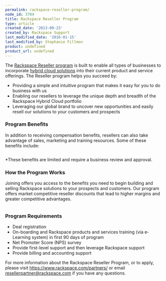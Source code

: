 ```yaml
---
permalink: rackspace-reseller-program/
node_id: 3704
title: Rackspace Reseller Program
type: article
created_date: '2013-09-23'
created_by: Rackspace Support
last_modified_date: '2016-01-15'
last_modified_by: Stephanie Fillmon
product: undefined
product_url: undefined
---
```


The [Rackspace Reseller program](https://www.rackspace.com/partners/) is
built to enable all types of businesses to incorporate [hybrid cloud solutions](http://www.rackspace.com/cloud/hybrid/) into their current
product and service offerings. The Reseller program helps you succeed
by:

-   Providing a simple and intuitive program that makes it easy for you
    to do business with us
-   Enabling our resellers to leverage the unique depth and breadth of
    the Rackspace Hybrid Cloud portfolio
-   Leveraging our global brand to uncover new opportunities and easily
    resell our solutions to your customers and prospects

### Program Benefits

In addition to receiving compensation benefits, resellers can also take
advantage of sales, marketing and training resources. Some of these
benefits include:

<img src="{% asset_path general/rackspace-reseller-program/Reseller_Prog_Collateral_Update-1a.png %}" alt="" />

\*These benefits are limited and require a business review and approval.

### How the Program Works

Joining offers you access to the benefits you need to begin building and
selling Rackspace solutions to your prospects and customers. Our program
offers market competitive reseller discounts that lead to higher margins
and greater competitive advantages.

<img src="{% asset_path general/rackspace-reseller-program/Reseller_Prog_Collateral_Update-2a.png %}" alt="" />

### Program Requirements

-   Deal registration
-   On-boarding and Rackspace products and services training (via
    e-Learning system) in first 90 days of program
-   Net Promoter Score (NPS) survey
-   Provide first-level support and then leverage Rackspace support
-   Provide billing and accounting support

For more information about the Rackspace Reseller Program, or to apply,
please visit <https://www.rackspace.com/partners/> or email
<resellerpartner@rackspace.com> if you have any questions.
